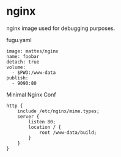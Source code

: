 nginx
=====

nginx image used for debugging purposes.

fugu.yaml

```
image: mattes/nginx
name: foobar
detach: true
volume:
  - $PWD:/www-data
publish:
  - 9090:80
```


Minimal Nginx Conf

```
http {
    include /etc/nginx/mime.types;
    server {
        listen 80;
        location / {
            root /www-data/build;
        }
    }
}
```